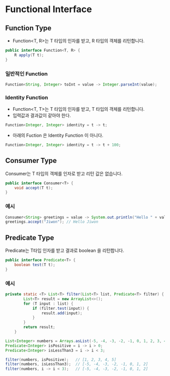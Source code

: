 # Functional Interface

## Function Type

- Function<T, R>는 T 타입의 인자를 받고, R 타입의 객체를 리턴합니다.

```java
public interface Function<T, R> {
    R apply(T t);
}
```

### 일반적인 Function

```java
Function<String, Integer> toInt = value -> Integer.parseInt(value);
```

### Identity Function

- Function<T, T>는 T 타입의 인자를 받고, T 타입의 객체를 리턴합니다.
- 입력값과 결과값이 같아야 한다.

```java
Function<Integer, Integer> identity = t -> t;
```

- 아래의 Fuction 은 Identity Function 이 아니다.
```java
Function<Integer, Integer> identity = t -> t + 100;
```

## Consumer Type

Consumer<T>는 T 타입의 객체를 인자로 받고 리턴 값은 없습니다.

```java
public interface Consumer<T> {
    void accept(T t);
}
```

### 예시

```java
Consumer<String> greetings = value -> System.out.println("Hello " + value);
greetings.accept("Jiwon"); // Hello Jiwon
```

## Predicate Type

Predicate<T>는 T타입 인자를 받고 결과로 boolean 을 리턴합니다.

```java
public interface Predicate<T> {
    boolean test(T t);
}
```

### 예시

```java
private static <T> List<T> filter(List<T> list, Predicate<T> filter) {
        List<T> result = new ArrayList<>();
        for (T input : list) {
            if (filter.test(input)) {
                result.add(input);
            }
        }
        return result;
    }
```

```java
List<Integer> numbers = Arrays.asList(-5, -4, -3, -2, -1, 0, 1, 2, 3, 4, 5);
Predicate<Integer> isPositive = i -> i > 0;
Predicate<Integer> isLessThan3 = i -> i < 3;

filter(numbers, isPositive);   // [1, 2, 3, 4, 5]
filter(numbers, isLessThan3);  // [-5, -4, -3, -2, -1, 0, 1, 2]
filter(numbers, i -> i < 3);   // [-5, -4, -3, -2, -1, 0, 1, 2]
```
